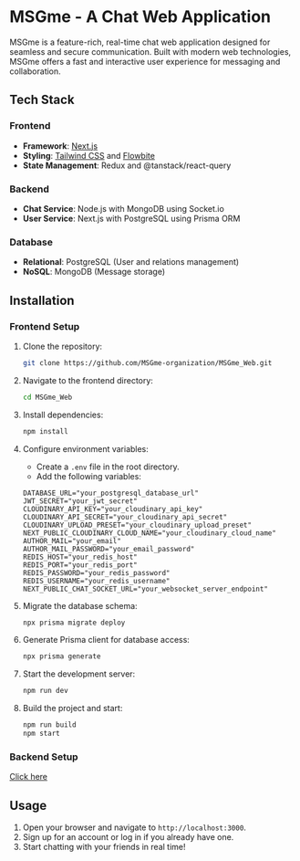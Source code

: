 # MSGme - A Chat Web Application

MSGme is a feature-rich, real-time chat web application designed for seamless and secure communication. Built with modern web technologies, MSGme offers a fast and interactive user experience for messaging and collaboration.


## Tech Stack

### Frontend
- **Framework**: [Next.js](https://nextjs.org/)
- **Styling**: [Tailwind CSS](https://tailwindcss.com/) and [Flowbite](https://flowbite.com/)
- **State Management**: Redux and @tanstack/react-query

### Backend
- **Chat Service**: Node.js with MongoDB using Socket.io
- **User Service**: Next.js with PostgreSQL using Prisma ORM


### Database
- **Relational**: PostgreSQL (User and relations management)
- **NoSQL**: MongoDB (Message storage)

## Installation


### Frontend Setup

1. Clone the repository:
   ```bash
   git clone https://github.com/MSGme-organization/MSGme_Web.git
   ```

2. Navigate to the frontend directory:
   ```bash
   cd MSGme_Web
   ```
3. Install dependencies:
   ```bash
   npm install
   ```
4. Configure environment variables:
   - Create a `.env` file in the root directory.
   - Add the following variables:
    ```env
    DATABASE_URL="your_postgresql_database_url"
    JWT_SECRET="your_jwt_secret"
    CLOUDINARY_API_KEY="your_cloudinary_api_key"
    CLOUDINARY_API_SECRET="your_cloudinary_api_secret"
    CLOUDINARY_UPLOAD_PRESET="your_cloudinary_upload_preset"
    NEXT_PUBLIC_CLOUDINARY_CLOUD_NAME="your_cloudinary_cloud_name"
    AUTHOR_MAIL="your_email"
    AUTHOR_MAIL_PASSWORD="your_email_password"
    REDIS_HOST="your_redis_host"
    REDIS_PORT="your_redis_port"
    REDIS_PASSWORD="your_redis_password"
    REDIS_USERNAME="your_redis_username"
    NEXT_PUBLIC_CHAT_SOCKET_URL="your_websocket_server_endpoint"
    ```
5. Migrate the database schema:
    ```bash
    npx prisma migrate deploy
    ```

6. Generate Prisma client for database access:
    ```bash
    npx prisma generate
    ```

7. Start the development server:
   ```bash
   npm run dev
   ```
8. Build the project and start:
    ```bash
    npm run build
    npm start
    ```

### Backend Setup
 [Click here](https://github.com/MSGme-organization/MSGme-backend/blob/main/README.md)


## Usage
1. Open your browser and navigate to `http://localhost:3000`.
2. Sign up for an account or log in if you already have one.
3. Start chatting with your friends in real time!